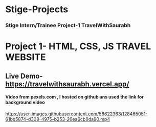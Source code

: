 # Stige-Projects
### Stige Intern/Trainee Project-1 TravelWithSaurabh

# Project 1- HTML, CSS, JS TRAVEL WEBSITE
## Live Demo- https://travelwithsaurabh.vercel.app/

#### Video from pexels.com , I hosted on github ans used the link for background video

https://user-images.githubusercontent.com/58622363/128465051-61bd5874-d308-4975-b253-26ea6cb0da90.mp4
